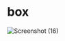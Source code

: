 # box
 
![Screenshot (16)](https://github.com/Dhrumit2003/box/assets/141128230/e3d23ef1-dc15-4c9c-a63f-c0f778b34f79)

